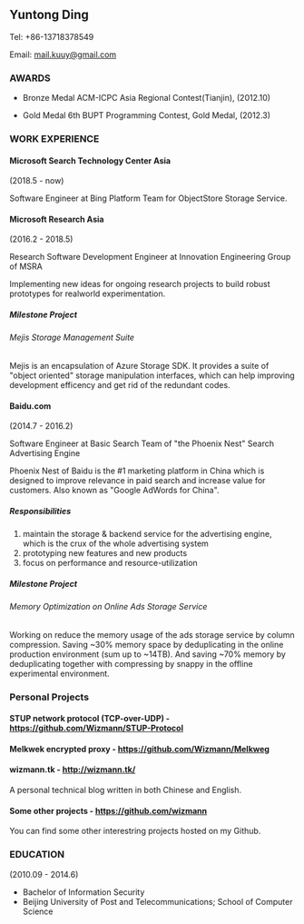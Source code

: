## Yuntong Ding

Tel: +86-13718378549

Email: mail.kuuy@gmail.com

### AWARDS

* Bronze Medal 
ACM-ICPC Asia Regional Contest(Tianjin), (2012.10)

* Gold Medal
6th BUPT Programming Contest, Gold Medal, (2012.3)

### WORK EXPERIENCE

#### Microsoft Search Technology Center Asia

(2018.5 - now)

Software Engineer at Bing Platform Team for ObjectStore Storage Service.

#### Microsoft Research Asia

(2016.2 - 2018.5)

Research Software Development Engineer at Innovation Engineering Group of MSRA

Implementing new ideas for ongoing research projects to build robust prototypes for realworld experimentation.

##### Milestone Project

###### Mejis Storage Management Suite

Mejis is an encapsulation of Azure Storage SDK. It provides a suite of "object oriented" storage manipulation interfaces, which can help improving development efficency and get rid of the redundant codes.

#### Baidu.com

(2014.7 - 2016.2)

Software Engineer at Basic Search Team of "the Phoenix Nest" Search Advertising Engine

Phoenix Nest of Baidu is the #1 marketing platform in China which is designed to improve relevance in paid search and increase value for customers. Also known as "Google AdWords for China".

##### Responsibilities

1. maintain the storage & backend service for the advertising engine, which is the crux of the whole advertising system
2. prototyping new features and new products
3. focus on performance and resource-utilization

##### Milestone Project

###### Memory Optimization on Online Ads Storage Service     

Working on reduce the memory usage of the ads storage service by column compression. Saving ~30% memory space by deduplicating in the online production environment (sum up to ~14TB). And saving ~70% memory by deduplicating together with compressing by snappy in the offline experimental environment.

### Personal Projects

#### STUP network protocol (TCP-over-UDP) - https://github.com/Wizmann/STUP-Protocol

#### Melkwek encrypted proxy - https://github.com/Wizmann/Melkweg

#### wizmann.tk - http://wizmann.tk/

A personal technical blog written in both Chinese and English.

#### Some other projects - https://github.com/wizmann

You can find some other interestring projects hosted on my Github.

### EDUCATION

(2010.09 - 2014.6)

* Bachelor of Information Security
* Beijing University of Post and Telecommunications; School of Computer Science
